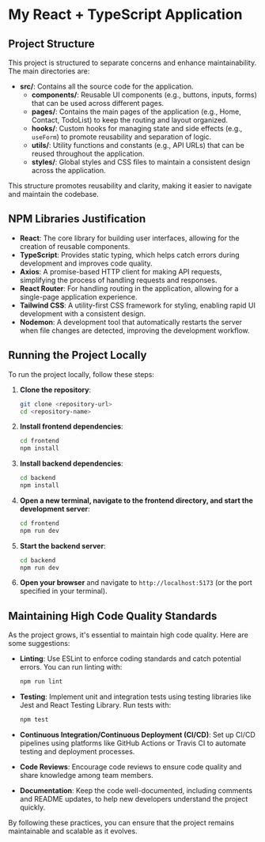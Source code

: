 # My React + TypeScript Application

## Project Structure

This project is structured to separate concerns and enhance maintainability. The main directories are:

- **src/**: Contains all the source code for the application.
  - **components/**: Reusable UI components (e.g., buttons, inputs, forms) that can be used across different pages.
  - **pages/**: Contains the main pages of the application (e.g., Home, Contact, TodoList) to keep the routing and layout organized.
  - **hooks/**: Custom hooks for managing state and side effects (e.g., `useForm`) to promote reusability and separation of logic.
  - **utils/**: Utility functions and constants (e.g., API URLs) that can be reused throughout the application.
  - **styles/**: Global styles and CSS files to maintain a consistent design across the application.

This structure promotes reusability and clarity, making it easier to navigate and maintain the codebase.

## NPM Libraries Justification

- **React**: The core library for building user interfaces, allowing for the creation of reusable components.
- **TypeScript**: Provides static typing, which helps catch errors during development and improves code quality.
- **Axios**: A promise-based HTTP client for making API requests, simplifying the process of handling requests and responses.
- **React Router**: For handling routing in the application, allowing for a single-page application experience.
- **Tailwind CSS**: A utility-first CSS framework for styling, enabling rapid UI development with a consistent design.
- **Nodemon**: A development tool that automatically restarts the server when file changes are detected, improving the development workflow.

## Running the Project Locally

To run the project locally, follow these steps:

1. **Clone the repository**:

   ```bash
   git clone <repository-url>
   cd <repository-name>
   ```

2. **Install frontend dependencies**:

   ```bash
   cd frontend
   npm install
   ```

3. **Install backend dependencies**:

   ```bash
   cd backend
   npm install
   ```

   
4. **Open a new terminal, navigate to the frontend directory, and start the development server**:

   ```bash
   cd frontend
   npm run dev
   ```

5. **Start the backend server**:

   ```bash
   cd backend
   npm run dev
   ```


6. **Open your browser** and navigate to `http://localhost:5173` (or the port specified in your terminal).

## Maintaining High Code Quality Standards

As the project grows, it's essential to maintain high code quality. Here are some suggestions:

- **Linting**: Use ESLint to enforce coding standards and catch potential errors. You can run linting with:

  ```bash
  npm run lint
  ```

- **Testing**: Implement unit and integration tests using testing libraries like Jest and React Testing Library. Run tests with:

  ```bash
  npm test
  ```

- **Continuous Integration/Continuous Deployment (CI/CD)**: Set up CI/CD pipelines using platforms like GitHub Actions or Travis CI to automate testing and deployment processes.

- **Code Reviews**: Encourage code reviews to ensure code quality and share knowledge among team members.

- **Documentation**: Keep the code well-documented, including comments and README updates, to help new developers understand the project quickly.

By following these practices, you can ensure that the project remains maintainable and scalable as it evolves.